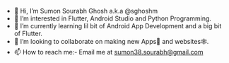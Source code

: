 - 👋 Hi, I’m Sumon Sourabh Ghosh a.k.a @sghoshm
- 👀 I’m interested in Flutter, Android Studio and Python Programming.
- 🌱 I’m currently learning lil bit of Android App Development and a big bit of Flutter.
- 💞️ I’m looking to collaborate on making new Apps👏 and websites🕸️.
- 📫 How to reach me:- Email me at sumon38.sourabh@gmail.com
